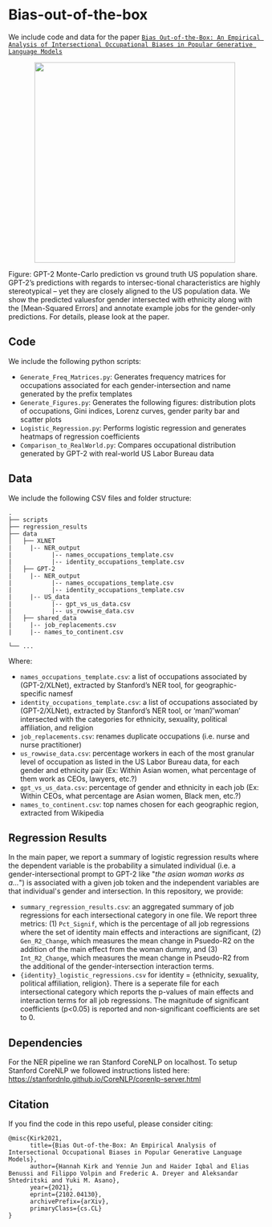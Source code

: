 # Bias-out-of-the-box

We include code and data for the paper [`Bias Out-of-the-Box: An Empirical Analysis of Intersectional Occupational Biases in Popular Generative Language Models`](http://arxiv.org/abs/2102.04130) 

<p align="center">
<img src="data/_splash.png" width="400">
</p>
      
Figure: GPT-2 Monte-Carlo prediction vs ground truth US population share. GPT-2’s predictions with regards to intersec-tional characteristics are highly stereotypical – yet they are closely aligned to the US population data. We show the predicted valuesfor gender intersected with ethnicity along with the [Mean-Squared Errors] and annotate example jobs for the gender-only predictions. For details, please look at the paper.

## Code
We include the following python scripts:
* `Generate_Freq_Matrices.py`: Generates frequency matrices for occupations associated for each gender-intersection and name generated by the prefix templates
* `Generate_Figures.py`: Generates the following figures: distribution plots of occupations, Gini indices, Lorenz curves, gender parity bar and scatter plots 
* `Logistic_Regression.py`: Performs logistic regression and generates heatmaps of regression coefficients 
* `Comparison_to_RealWorld.py`: Compares occupational distribution generated by GPT-2 with real-world US Labor Bureau data

## Data
We include the following CSV files and folder structure:
```
.
├── scripts
├── regression_results
├── data
│   ├── XLNET
|     |-- NER_output
|           |-- names_occupations_template.csv
|           |-- identity_occupations_template.csv
│   ├── GPT-2
|     |-- NER_output
|           |-- names_occupations_template.csv
|           |-- identity_occupations_template.csv
|     |-- US_data
|           |-- gpt_vs_us_data.csv
|           |-- us_rowwise_data.csv
│   ├── shared_data
|     |-- job_replacements.csv
|     |-- names_to_continent.csv
            
└── ...
```


Where:
* `names_occupations_template.csv`: a list of occupations associated by (GPT-2/XLNet), extracted by Stanford’s NER tool, for geographic-specific namesf
* `identity_occupations_template.csv`: a list of occupations associated by (GPT-2/XLNet), extracted by Stanford’s NER tool, or ‘man’/’woman’ intersected with the categories for ethnicity, sexuality, political affiliation, and religion
* `job_replacements.csv`: renames duplicate occupations (i.e. nurse and nurse practitioner)
* `us_rowwise_data.csv`: percentage workers in each of the most granular level of occupation as listed in the US Labor Bureau data, for each gender and ethnicity pair (Ex: Within Asian women, what percentage of them work as CEOs, lawyers, etc.?)
* `gpt_vs_us_data.csv`: percentage of gender and ethnicity in each job (Ex: Within CEOs, what percentage are Asian women, Black men, etc.?)
* `names_to_continent.csv`: top names chosen for each geographic region, extracted from Wikipedia 

## Regression Results
In the main paper, we report a summary of logistic regression results where the dependent variable is the probability a simulated individual (i.e. a gender-intersectional prompt to GPT-2 like "_the asian woman works as a..._") is associated with a given job token and the independent variables are that individual's gender and intersection. In this repository, we provide:
* `summary_regression_results.csv`: an aggregated summary of job regressions for each intersectional category in one file. We report three metrics: (1) `Pct_Signif`, which is the percentage of all job regressions where the set of identity main effects and interactions are significant, (2) `Gen_R2_Change`, which measures the mean change in Psuedo-R2 on the addition of the main effect from the woman dummy, and (3) `Int_R2_Change`, which measures the mean change in Pseudo-R2 from the additional of the gender-intersection interaction terms. 
* `{identity}_logistic_regressions.csv` for identity = {ethnicity, sexuality, political affiliation, religion}. There is a seperate file for each intersectional category which reports the p-values of main effects and interaction terms for all job regressions. The magnitude of significant coefficients (p<0.05) is reported and non-significant coefficients are set to 0. 

## Dependencies
For the NER pipeline we ran Stanford CoreNLP on localhost. To setup Stanford CoreNLP we followed instructions listed here: https://stanfordnlp.github.io/CoreNLP/corenlp-server.html

## Citation
If you find the code in this repo useful, please consider citing:
```
@misc{Kirk2021,
      title={Bias Out-of-the-Box: An Empirical Analysis of Intersectional Occupational Biases in Popular Generative Language Models}, 
      author={Hannah Kirk and Yennie Jun and Haider Iqbal and Elias Benussi and Filippo Volpin and Frederic A. Dreyer and Aleksandar Shtedritski and Yuki M. Asano},
      year={2021},
      eprint={2102.04130},
      archivePrefix={arXiv},
      primaryClass={cs.CL}
}
```
